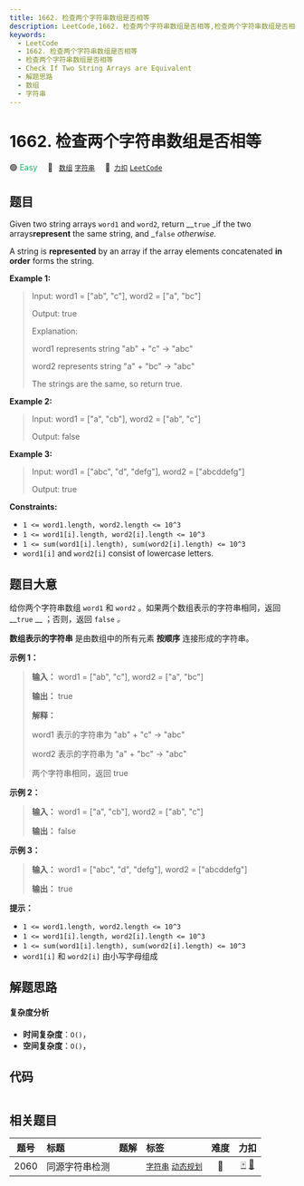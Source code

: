 ```yaml
---
title: 1662. 检查两个字符串数组是否相等
description: LeetCode,1662. 检查两个字符串数组是否相等,检查两个字符串数组是否相等,Check If Two String Arrays are Equivalent,解题思路,数组,字符串
keywords:
  - LeetCode
  - 1662. 检查两个字符串数组是否相等
  - 检查两个字符串数组是否相等
  - Check If Two String Arrays are Equivalent
  - 解题思路
  - 数组
  - 字符串
---
```


# 1662. 检查两个字符串数组是否相等

🟢 <font color=#15bd66>Easy</font>&emsp; 🔖&ensp; [`数组`](/tag/array.md) [`字符串`](/tag/string.md)&emsp; 🔗&ensp;[`力扣`](https://leetcode.cn/problems/check-if-two-string-arrays-are-equivalent) [`LeetCode`](https://leetcode.com/problems/check-if-two-string-arrays-are-equivalent)

## 题目

Given two string arrays `word1` and `word2`, return __`true` _if the two
arrays**represent** the same string, and _`false` _otherwise._

A string is **represented** by an array if the array elements concatenated
**in order** forms the string.



**Example 1:**

> Input: word1 = ["ab", "c"], word2 = ["a", "bc"]
> 
> Output: true
> 
> Explanation:
> 
> word1 represents string "ab" + "c" -> "abc"
> 
> word2 represents string "a" + "bc" -> "abc"
> 
> The strings are the same, so return true.

**Example 2:**

> Input: word1 = ["a", "cb"], word2 = ["ab", "c"]
> 
> Output: false

**Example 3:**

> Input: word1  = ["abc", "d", "defg"], word2 = ["abcddefg"]
> 
> Output: true

**Constraints:**

  * `1 <= word1.length, word2.length <= 10^3`
  * `1 <= word1[i].length, word2[i].length <= 10^3`
  * `1 <= sum(word1[i].length), sum(word2[i].length) <= 10^3`
  * `word1[i]` and `word2[i]` consist of lowercase letters.


## 题目大意

给你两个字符串数组 `word1` 和 `word2` 。如果两个数组表示的字符串相同，返回 __`true` __ ；否则，返回 `false` _。_

**数组表示的字符串** 是由数组中的所有元素 **按顺序** 连接形成的字符串。

**示例 1：**

> 
> 
> 
> 
> 
> **输入：** word1 = ["ab", "c"], word2 = ["a", "bc"]
> 
> **输出：** true
> 
> **解释：**
> 
> word1 表示的字符串为 "ab" + "c" -> "abc"
> 
> word2 表示的字符串为 "a" + "bc" -> "abc"
> 
> 两个字符串相同，返回 true

**示例 2：**

> 
> 
> 
> 
> 
> **输入：** word1 = ["a", "cb"], word2 = ["ab", "c"]
> 
> **输出：** false
> 
> 

**示例 3：**

> 
> 
> 
> 
> 
> **输入：** word1  = ["abc", "d", "defg"], word2 = ["abcddefg"]
> 
> **输出：** true
> 
> 

**提示：**

  * `1 <= word1.length, word2.length <= 10^3`
  * `1 <= word1[i].length, word2[i].length <= 10^3`
  * `1 <= sum(word1[i].length), sum(word2[i].length) <= 10^3`
  * `word1[i]` 和 `word2[i]` 由小写字母组成


## 解题思路

#### 复杂度分析

- **时间复杂度**：`O()`，
- **空间复杂度**：`O()`，

## 代码

```javascript

```

## 相关题目

<!-- prettier-ignore -->
| 题号 | 标题 | 题解 | 标签 | 难度 | 力扣 |
| :------: | :------ | :------: | :------ | :------: | :------: |
| 2060 | 同源字符串检测 |  |  [`字符串`](/tag/string.md) [`动态规划`](/tag/dynamic-programming.md) | 🔴 | [🀄️](https://leetcode.cn/problems/check-if-an-original-string-exists-given-two-encoded-strings) [🔗](https://leetcode.com/problems/check-if-an-original-string-exists-given-two-encoded-strings) |